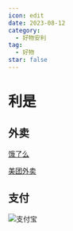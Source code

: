 ```yaml
---
icon: edit
date: 2023-08-12
category:
  - 好物安利
tag:
  - 好物
star: false
---
```


# 利是

## 外卖

[饿了么](https://9a58e2.ug.ele.me/wow/alsc/mod/9b7dd5e527780fb84b5559a7?inviterId=22faaca&actId=1&FastMode=1&_ltracker_f=hjb_app_xbb&chInfo=ch_app_chsub_Photo)

[美团外卖](https://promotion-waimai.meituan.com/invite/r2x/coupon/?inviteCode=NnOIp-QOs8SiYF1dcSlL5r8phPrCf6qkH7evMyjIoureqol0OXXaopfjjblE0yPgfmllGKFj6XrkPHvRXvJrwvMkPLImoEVkWUiI_8HKgkQ9poq6WbzRIaYW6X6pGgfZoDGThmaMQpOAyRQaMnQWBf3iAbo3MqMV3RLMrQhj6VE&lq_source=2)

## 支付

![支付宝](/image/支付宝.png)